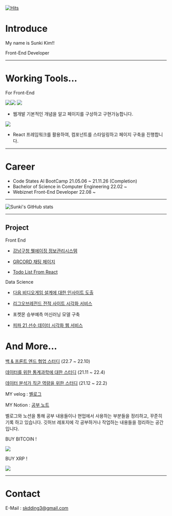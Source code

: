 [![Hits](https://hits.seeyoufarm.com/api/count/incr/badge.svg?url=https%3A%2F%2Fgithub.com%2Fskdding3%2Fhit-counter&count_bg=%2379C83D&title_bg=%23555555&icon=&icon_color=%23E7E7E7&title=hits&edge_flat=false)](https://hits.seeyoufarm.com)


# Introduce

My name is Sunki Kim!!

Front-End Developer

----------------------------------------------------------------------------------------------
# Working Tools...

For Front-End

<img src="https://img.shields.io/badge/Html5-E44D26?style=flat-square&logo=Html5&logoColor=white"/><img src="https://img.shields.io/badge/CSS3-1572B6?style=flat-square&logo=CSS3&logoColor=white"/> <img src="https://img.shields.io/badge/JavaScript-F7DF1E?style=flat-square&logo=JavaScript&logoColor=white"/> 
- 웹개발 기본적인 개념을 알고 페이지를 구상하고 구현가능합니다. 

<img src="https://img.shields.io/badge/React-61DAFB?style=flat-square&logo=React&logoColor=white"/>

- React 프레임워크를 활용하여, 컴포넌트를 스타일링하고  페이지 구축을 진행합니다. 



----------------------------------------------------------------------------------------------

# Career
- Code States AI BootCamp 21.05.06 ~ 21.11.26 (Completion)
- Bachelor of Science in Computer Engineering 22.02 ~
- Webiznet Front-End Developer 22.08 ~

----------------------------------------------------------------------------------------------


![Sunki's GitHub stats](https://github-readme-stats.vercel.app/api?username=skdding3&show_icons=true&theme=radical)

----------------------------------------------------------------------------------------------

## Project

Front End

- [강남구청 웰에이징 정보관리시스템](https://well.gangnam.go.kr/)

- [GRCORD 채팅 페이지](https://github.com/skdding3/grcord)

- [Todo List From React](https://github.com/skdding3/react-todolist)

Data Science

- [다음 비디오게임 설계에 대한 인사이트 도출](https://github.com/skdding3/Project/blob/main/Section1_Project_Sunki.ipynb)

- [리그오브레전드 전적 사이트 시각화 서비스](https://www.notion.so/skdding/LOL-Data-Analysis-f6b1cc37dab44ac99888ac3f3da2b448)

- 포켓몬 승부예측 머신러닝 모델 구축

- [피파 21 선수 데이터 시각화 웹 서비스](https://github.com/skdding3/Project/tree/main/Project%203/FIFA%20Data%20Analysis%20Service)


# And More...

[백 & 프론트 엔드 협업 스터디](https://github.com/skdding3/gr-commerce-Front) (22.7 ~ 22.10)

[데이터를 위한 통계과학에 대한 스터디](https://github.com/for-Statistics/Basic_statistic) (21.11 ~ 22.4)

[데이터 분석가 직군 역량을 위한 스터디](https://github.com/skdding3/Data-Analyst-Study) (21.12 ~ 22.2)



MY velog : [벨로그](https://velog.io/@skdding3)

MY Notion : [공부 노트](https://www.notion.so/skdding/Front-End-53f8d18890284fe9bf41bbf329e8e065)


벨로그와 노션을 통해 공부 내용들이나 현업에서 사용하는 부분들을 정리하고, 꾸준히 기록 하고 있습니다.
깃허브 레포지에 각 공부하거나 작업하는 내용들을 정리하는 공간입니다.




BUY BITCOIN ! 

<img src="https://img.shields.io/badge/Bitcoin-000000?style=for-the-badge&logo=bitcoin&logoColor=white">

BUY XRP !

<img src="https://img.shields.io/badge/XRP-000000?style=for-the-badge&logo=Ripple&logoColor=white">



-----------------------------------------------------------------------------------------------
# Contact

E-Mail : skdding3@gmail.com
